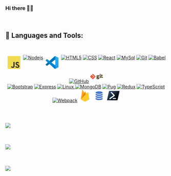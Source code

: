 ### Hi there 👋🏻


<br />

## 🧰 Languages and Tools:
<br/>
<p align="center">
<a href="https://developer.mozilla.org/en-US/docs/Web/JavaScript" target="_blank"><img src="https://raw.githubusercontent.com/github/explore/80688e429a7d4ef2fca1e82350fe8e3517d3494d/topics/javascript/javascript.png" alt="Javascript" height="40" style="vertical-align:top; margin:4px"></a>
<a href="https://nodejs.org/en/" target="_blank"><img height=40 src="https://cdn.jsdelivr.net/gh/devicons/devicon/icons/nodejs/nodejs-original-wordmark.svg" alt="Nodejs"/></a>
<a href="https://code.visualstudio.com/"  target="_blank">
<img src="https://raw.githubusercontent.com/github/explore/80688e429a7d4ef2fca1e82350fe8e3517d3494d/topics/visual-studio-code/visual-studio-code.png" alt="VS Code" alt="VS Code"  height="40" style="vertical-align:top; margin:4px"></a>
<a href="https://dev.w3.org/html5/spec-LC/"  target="_blank"><img height=40 src="https://cdn.jsdelivr.net/gh/devicons/devicon/icons/html5/html5-original-wordmark.svg" alt="HTML5" /></a>
<a href="https://developer.mozilla.org/en-US/docs/Web/CSS"  target="_blank"><img height=40 src="https://cdn.jsdelivr.net/gh/devicons/devicon/icons/css3/css3-original.svg" alt="CSS"  /></a>
<a href="https://reactjs.org/" target="_blank"><img height=40 src="https://cdn.jsdelivr.net/gh/devicons/devicon/icons/react/react-original.svg" alt="React" /></a>
<a href="https://www.mysql.com/" target="_blank"><img height=40 src="https://cdn.jsdelivr.net/gh/devicons/devicon/icons/mysql/mysql-original-wordmark.svg" alt="MySql" /></a>
<a href="https://git-scm.com/" target="_blank"><img height=40 src="https://cdn.jsdelivr.net/gh/devicons/devicon/icons/git/git-plain.svg" alt="Git"/></a>
<a href="https://babeljs.io/" target="_blank"><img height=40 src="https://cdn.jsdelivr.net/gh/devicons/devicon/icons/babel/babel-plain.svg" alt="Babel"/></a>
<a href="https://github.com/" target="_blank"><img height=40 src="https://cdn.jsdelivr.net/gh/devicons/devicon/icons/github/github-original.svg" alt="GitHub"/></a>
<a href="https://git-scm.com/" target="_blank"><img height=40 src="https://raw.githubusercontent.com/github/explore/80688e429a7d4ef2fca1e82350fe8e3517d3494d/topics/git/git.png" alt="git"/></a>
<br />
<a href="https://getbootstrap.com/" target="_blank"><img height=40 src="https://cdn.jsdelivr.net/gh/devicons/devicon/icons/bootstrap/bootstrap-original-wordmark.svg" alt="Bootstrap"/></a>
<a href="https://expressjs.com/" target="_blank"><img height=40 src="https://cdn.jsdelivr.net/gh/devicons/devicon/icons/express/express-original-wordmark.svg" alt="Express"/></a>
<a href="https://www.linux.org/" target="_blank">
            <img height=40 src="https://cdn.jsdelivr.net/gh/devicons/devicon/icons/linux/linux-original.svg" alt="Linux" />
          </a>
<a href="https://www.mongodb.com/" target="_blank"><img height=40 src="https://cdn.jsdelivr.net/gh/devicons/devicon/icons/mongodb/mongodb-original-wordmark.svg" alt="MongoDB"/></a>
<a href="https://pugjs.org/api/getting-started.html" target="_blank"><img height=40 src="https://camo.githubusercontent.com/e6f31db76aa258d4e26be8464f2dff9796d5cf59185976df02dd80ae6a60cc9e/68747470733a2f2f63646e2e776f726c64766563746f726c6f676f2e636f6d2f6c6f676f732f7075672e737667" alt="Pug"/></a>
<a href="https://redux.js.org/" target="_blank"><img height=40 src="https://cdn.jsdelivr.net/gh/devicons/devicon/icons/redux/redux-original.svg" alt="Redux"/></a>
<a href="https://www.typescriptlang.org/" target="_blank"><img height=40 src="https://cdn.jsdelivr.net/gh/devicons/devicon/icons/typescript/typescript-original.svg" alt="TypeScript"/></a>
<a href="https://webpack.js.org/" target="_blank"><img height=40 src="https://cdn.jsdelivr.net/gh/devicons/devicon/icons/webpack/webpack-original-wordmark.svg" alt="Webpack"/></a>
<a href="https://firebase.google.com/" target="_blank"><img height=40 src="https://raw.githubusercontent.com/github/explore/80688e429a7d4ef2fca1e82350fe8e3517d3494d/topics/firebase/firebase.png" alt="Firebase"/></a>
<a href="https://www.w3schools.com/sql/sql_intro.asp" target="_blank"><img height=40 src="https://raw.githubusercontent.com/github/explore/80688e429a7d4ef2fca1e82350fe8e3517d3494d/topics/sql/sql.png" alt="SQL"/></a>
<a href="https://learn.microsoft.com/en-us/powershell/" target="_blank"><img height=40 src="https://raw.githubusercontent.com/github/explore/80688e429a7d4ef2fca1e82350fe8e3517d3494d/topics/powershell/powershell.png" alt="Powershell"/></a>
</p>

<!--
**frontendella/frontendella** is a ✨ _special_ ✨ repository because its `README.md` (this file) appears on your GitHub profile.



Here are some ideas to get you started:

- 🔭 I’m currently working on ...
- 🌱 I’m currently learning ...
- 👯 I’m looking to collaborate on ...
- 🤔 I’m looking for help with ...
- 💬 Ask me about ...
- 📫 How to reach me: ...
- 😄 Pronouns: ...
- ⚡ Fun fact: ...
-->
<br /> <br />
<div style="display: flex; flex-direction: column;">
 <img class="img" src="https://github-readme-streak-stats.herokuapp.com/?user=frontendella"&theme=graywhite />
 <br/><br /><br />
 <img align="right class="img" src="https://github-readme-stats.vercel.app/api/top-langs/?username=frontendella&theme=graywhite&layout=compact" />
 <br/><br /><br />
 <img class="img" src="https://github-readme-stats.vercel.app/api?username=frontendella&show_icons=true&theme=graywhite" />
</div> 



